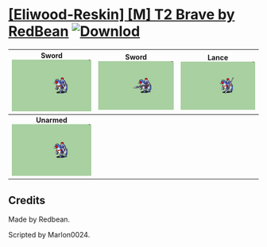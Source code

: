 # [\[Eliwood-Reskin\] \[M\] T2 Brave by RedBean](./) [![Downlod](https://img.shields.io/badge/Download--red?style=social&logo=github)](https://minhaskamal.github.io/DownGit/#/home?url=https://github.com/Klokinator/FE-Repo/tree/main/Battle%20Animations%2FLords%20-%20FE6%2C%20FE7%20Types%2F%5BEliwood-Reskin%5D%20%5BM%5D%20T2%20Brave%20by%20RedBean)

| <b>Sword</b><br/><img alt="Sword animation" src="./1.%20Sword/Sword.gif"/> | <b>Sword</b><br/><img alt="Sword animation" src="./1.%20Sword%20(Durandal)/Sword.gif"/> | <b>Lance</b><br/><img alt="Lance animation" src="./2.%20Lance/Lance.gif"/> |
| :---: | :---: | :---: |
| <b>Unarmed</b><br/><img alt="Unarmed animation" src="./8.%20Unarmed/Unarmed.gif"/> |

## Credits

Made by Redbean.

Scripted by Marlon0024.

